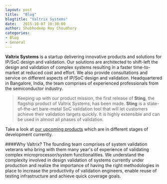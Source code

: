 ```yaml
---
layout: post
title:  "Blog"
blogtitle: "Valtrix Systems"
date:   2015-10-07 10:30:00
author: Shubhodeep Roy Choudhury
categories: 
- Blog
- General
---
```


<b>Valtrix Systems</b> is a startup delivering innovative products and solutions for IP/SoC design and validation. Our solutions are architected to shift-left the design and validation of complex systems resulting in a faster time-to-market at reduced cost and effort. We also provide consultations and service on different aspects of IP/SoC design<!--more--> and validation. Headquartered in Bangalore, India, the team comprises of experienced professionals from the semiconductor industry.

>Keeping up with our product mission, the first release of <b>Sting</b>, the flagship product of Valtrix Systems, has been made. <b>Sting</b> is a state-of-the-art bare-metal SoC validation tool that will let customers achieve their validation targets quickly. It is highly extensible and can be used in almost all phases of validation.

Take a look at [our upcoming products][upcmng-prod] which are in different stages of development currently.

####Why Valtrix?
The founding team comprises of system validation veterans who bring with them many year's of experience of validating complex microprocessor/system functionalities. We understand the complexity involved in design validation of systems currently under production and realize the importance of having the right methodologies in place to increase the productivity of validation engineers, enable reuse of testing infrastructure and achieve quick coverage goals.

[upcmng-prod]: http://www.valtrix.in/upcoming-products
